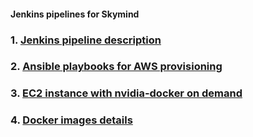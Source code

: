 #### Jenkins pipelines for Skymind

### 1. [Jenkins pipeline description](docs/pipeline.md)

### 2. [Ansible playbooks for AWS provisioning](docs/ansible_aws.md)

### 3. [EC2 instance with nvidia-docker on demand](docs/nvidia-amd64.md)

### 4. [Docker images details](docker/README.md)

